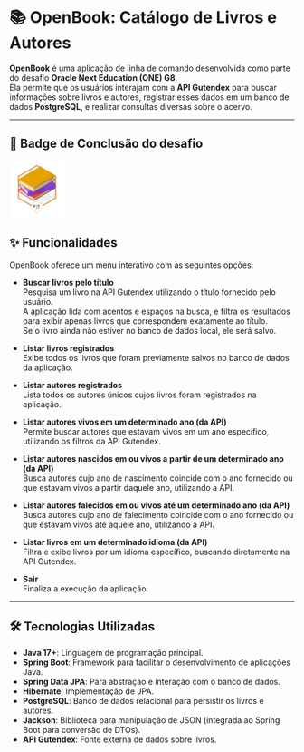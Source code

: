 # 📚 OpenBook: Catálogo de Livros e Autores

**OpenBook** é uma aplicação de linha de comando desenvolvida como parte do desafio **Oracle Next Education (ONE) G8**.  
Ela permite que os usuários interajam com a **API Gutendex** para buscar informações sobre livros e autores, registrar esses dados em um banco de dados **PostgreSQL**, e realizar consultas diversas sobre o acervo.

---

## 🏅 Badge de Conclusão do desafio

<a href=""><img src="./img/Badge-Literalura.png" width="100px"></a>

## ✨ Funcionalidades

OpenBook oferece um menu interativo com as seguintes opções:

- **Buscar livros pelo título**  
  Pesquisa um livro na API Gutendex utilizando o título fornecido pelo usuário.  
  A aplicação lida com acentos e espaços na busca, e filtra os resultados para exibir apenas livros que correspondem exatamente ao título.  
  Se o livro ainda não estiver no banco de dados local, ele será salvo.

- **Listar livros registrados**  
  Exibe todos os livros que foram previamente salvos no banco de dados da aplicação.

- **Listar autores registrados**  
  Lista todos os autores únicos cujos livros foram registrados na aplicação.

- **Listar autores vivos em um determinado ano (da API)**  
  Permite buscar autores que estavam vivos em um ano específico, utilizando os filtros da API Gutendex.

- **Listar autores nascidos em ou vivos a partir de um determinado ano (da API)**  
  Busca autores cujo ano de nascimento coincide com o ano fornecido ou que estavam vivos a partir daquele ano, utilizando a API.

- **Listar autores falecidos em ou vivos até um determinado ano (da API)**  
  Busca autores cujo ano de falecimento coincide com o ano fornecido ou que estavam vivos até aquele ano, utilizando a API.

- **Listar livros em um determinado idioma (da API)**  
  Filtra e exibe livros por um idioma específico, buscando diretamente na API Gutendex.

- **Sair**  
  Finaliza a execução da aplicação.

---

## 🛠️ Tecnologias Utilizadas

- **Java 17+**: Linguagem de programação principal.
- **Spring Boot**: Framework para facilitar o desenvolvimento de aplicações Java.
- **Spring Data JPA**: Para abstração e interação com o banco de dados.
- **Hibernate**: Implementação de JPA.
- **PostgreSQL**: Banco de dados relacional para persistir os livros e autores.
- **Jackson**: Biblioteca para manipulação de JSON (integrada ao Spring Boot para conversão de DTOs).
- **API Gutendex**: Fonte externa de dados sobre livros.
